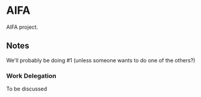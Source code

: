 # AIFA
AIFA project.


## Notes

We'll probably be doing #1 (unless someone wants to do one of the others?)


### Work Delegation
To be discussed
